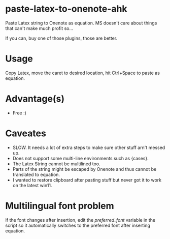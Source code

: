 # paste-latex-to-onenote-ahk
 Paste Latex string to Onenote as equation. MS doesn't care about things that can't make much profit so...
 
 If you can, buy one of those plugins, those are better.

# Usage
 Copy Latex, move the caret to desired location, hit Ctrl+Space to paste as equation.
 
# Advantage(s)
 - Free :)
 
# Caveates
 - SLOW. It needs a lot of extra steps to make sure other stuff arn't messed up.
 - Does not support some multi-line environments such as {cases}.
 - The Latex String cannot be multilined too.
 - Parts of the string might be escaped by Onenote and thus cannot be translated to equation.
 - I wanted to restore clipboard after pasting stuff but never got it to work on the latest win11.

# Multilingual font problem
 If the font changes after insertion, edit the *preferred_font* variable in the script so it automatically switches to the preferred font after inserting equation.
